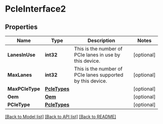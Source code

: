 # PcIeInterface2

## Properties
Name | Type | Description | Notes
------------ | ------------- | ------------- | -------------
**LanesInUse** | **int32** | This is the number of PCIe lanes in use by this device. | [optional] 
**MaxLanes** | **int32** | This is the number of PCIe lanes supported by this device. | [optional] 
**MaxPCIeType** | [**PcIeTypes**](PCIeTypes.md) |  | [optional] 
**Oem** | [**Oem**](Oem.md) |  | [optional] 
**PCIeType** | [**PcIeTypes**](PCIeTypes.md) |  | [optional] 

[[Back to Model list]](../README.md#documentation-for-models) [[Back to API list]](../README.md#documentation-for-api-endpoints) [[Back to README]](../README.md)


